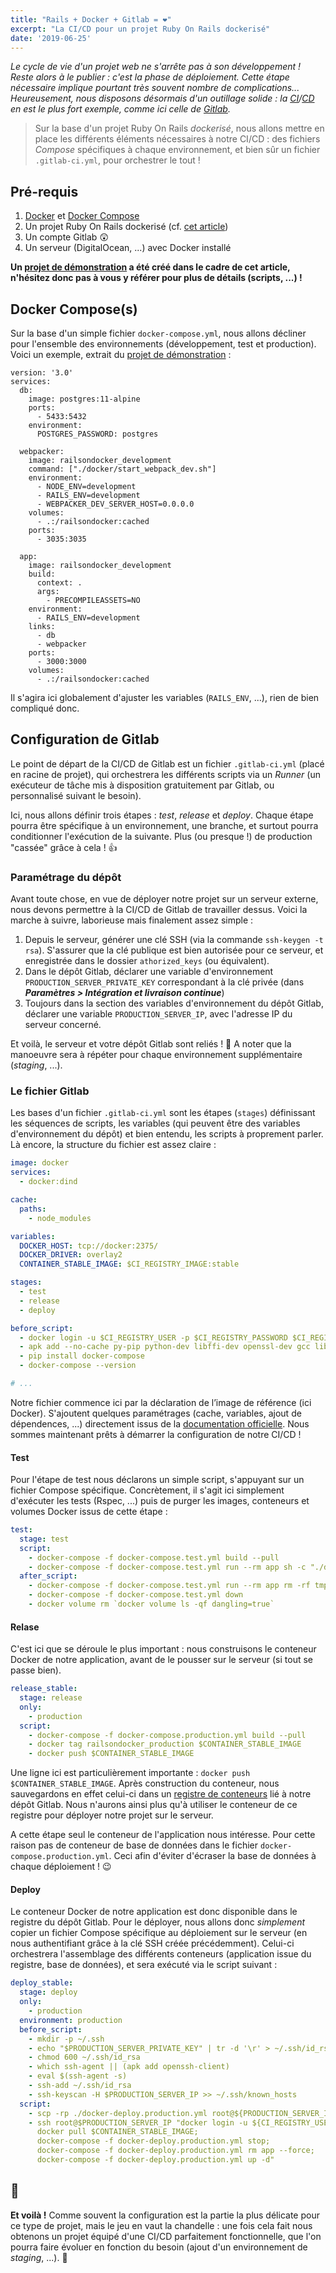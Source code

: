 ```yaml
---
title: "Rails + Docker + Gitlab = ❤"
excerpt: "La CI/CD pour un projet Ruby On Rails dockerisé"
date: '2019-06-25'
---
```


_Le cycle de vie d'un projet web ne s'arrête pas à son développement ! Reste alors à le publier : c'est la phase de déploiement. Cette étape nécessaire implique pourtant très souvent nombre de complications... Heureusement, nous disposons désormais d'un outillage solide : la [CI](https://en.wikipedia.org/wiki/Continuous_integration)/[CD](https://en.wikipedia.org/wiki/Continuous_delivery) en est le plus fort exemple, comme ici celle de [Gitlab](https://about.gitlab.com/)._

> Sur la base d'un projet Ruby On Rails _dockerisé_, nous allons mettre en place les différents éléments nécessaires à notre CI/CD : des fichiers _Compose_ spécifiques à chaque environnement, et bien sûr un fichier `.gitlab-ci.yml`, pour orchestrer le tout ! 

## Pré-requis
1. [Docker](https://docs.docker.com/install/) et [Docker Compose](https://docs.docker.com/compose/)
2. Un projet Ruby On Rails dockerisé (cf. [cet article](./rails-docker))
3. Un compte Gitlab :astonished:
4. Un serveur (DigitalOcean, ...) avec Docker installé

__Un [projet de démonstration](https://gitlab.com/soykje/rails-on-docker) a été créé dans le cadre de cet article, n'hésitez donc pas à vous y référer pour plus de détails (scripts, ...) !__

## Docker Compose(s)
Sur la base d'un simple fichier `docker-compose.yml`, nous allons décliner pour l'ensemble des environnements (développement, test et production). Voici un exemple, extrait du [projet de démonstration](https://gitlab.com/soykje/rails-on-docker) :

```docker
version: '3.0'
services:
  db:
    image: postgres:11-alpine
    ports:
      - 5433:5432
    environment:
      POSTGRES_PASSWORD: postgres

  webpacker:
    image: railsondocker_development
    command: ["./docker/start_webpack_dev.sh"]
    environment:
      - NODE_ENV=development
      - RAILS_ENV=development
      - WEBPACKER_DEV_SERVER_HOST=0.0.0.0
    volumes:
      - .:/railsondocker:cached
    ports:
      - 3035:3035

  app:
    image: railsondocker_development
    build:
      context: .
      args:
        - PRECOMPILEASSETS=NO
    environment:
      - RAILS_ENV=development
    links:
      - db
      - webpacker
    ports:
      - 3000:3000
    volumes:
      - .:/railsondocker:cached
```

Il s'agira ici globalement d'ajuster les variables (`RAILS_ENV`, ...), rien de bien compliqué donc.

## Configuration de Gitlab
Le point de départ de la CI/CD de Gitlab est un fichier `.gitlab-ci.yml` (placé en racine de projet), qui orchestrera les différents scripts via un _Runner_ (un exécuteur de tâche mis à disposition gratuitement par Gitlab, ou personnalisé suivant le besoin).

Ici, nous allons définir trois étapes : _test_, _release_ et _deploy_. Chaque étape pourra être spécifique à un environnement, une branche, et surtout pourra conditionner l'exécution de la suivante. Plus (ou presque !) de production "cassée" grâce à cela ! :+1:

### Paramétrage du dépôt
Avant toute chose, en vue de déployer notre projet sur un serveur externe, nous devons permettre à la CI/CD de Gitlab de travailler dessus. Voici la marche à suivre, laborieuse mais finalement assez simple :

1. Depuis le serveur, générer une clé SSH (via la commande `ssh-keygen -t rsa`). S'assurer que la clé publique est bien autorisée pour ce serveur, et enregistrée dans le dossier `athorized_keys` (ou équivalent).
2. Dans le dépôt Gitlab, déclarer une variable d'environnement `PRODUCTION_SERVER_PRIVATE_KEY` correspondant à la clé privée (dans _**Paramètres > Intégration et livraison continue**_)
3. Toujours dans la section des variables d'environnement du dépôt Gitlab, déclarer une variable `PRODUCTION_SERVER_IP`, avec l'adresse IP du serveur concerné.

Et voilà, le serveur et votre dépôt Gitlab sont reliés ! :clinking_glasses: A noter que la manoeuvre sera à répéter pour chaque environnement supplémentaire (*staging*, ...).

### Le fichier Gitlab
Les bases d'un fichier `.gitlab-ci.yml` sont les étapes (`stages`) définissant les séquences de scripts, les variables (qui peuvent être des variables d'environnement du dépôt) et bien entendu, les scripts à proprement parler. Là encore, la structure du fichier est assez claire :

```yaml
image: docker
services:
  - docker:dind

cache:
  paths:
    - node_modules

variables:
  DOCKER_HOST: tcp://docker:2375/
  DOCKER_DRIVER: overlay2
  CONTAINER_STABLE_IMAGE: $CI_REGISTRY_IMAGE:stable

stages:
  - test
  - release
  - deploy

before_script:
  - docker login -u $CI_REGISTRY_USER -p $CI_REGISTRY_PASSWORD $CI_REGISTRY
  - apk add --no-cache py-pip python-dev libffi-dev openssl-dev gcc libc-dev make
  - pip install docker-compose
  - docker-compose --version

# ...
```

Notre fichier commence ici par la déclaration de l’image de référence (ici Docker). S'ajoutent quelques paramétrages (cache, variables, ajout de dépendences, ...) directement issus de la [documentation officielle](https://docs.gitlab.com/ee/ci/README.html). Nous sommes maintenant prêts à démarrer la configuration de notre CI/CD !

#### Test
Pour l'étape de test nous déclarons un simple script, s'appuyant sur un fichier Compose spécifique. Concrètement, il s'agit ici simplement d'exécuter les tests (Rspec, ...) puis de purger les images, conteneurs et volumes Docker issus de cette étape :

```yaml
test:
  stage: test
  script:
    - docker-compose -f docker-compose.test.yml build --pull
    - docker-compose -f docker-compose.test.yml run --rm app sh -c "./docker/wait_for_services.sh && bundle exec rake db:create spec"
  after_script:
    - docker-compose -f docker-compose.test.yml run --rm app rm -rf tmp/
    - docker-compose -f docker-compose.test.yml down
    - docker volume rm `docker volume ls -qf dangling=true`
```

#### Relase
C'est ici que se déroule le plus important : nous construisons le conteneur Docker de notre application, avant de le pousser sur le serveur (si tout se passe bien).

```yaml
release_stable:
  stage: release
  only:
    - production
  script:
    - docker-compose -f docker-compose.production.yml build --pull
    - docker tag railsondocker_production $CONTAINER_STABLE_IMAGE
    - docker push $CONTAINER_STABLE_IMAGE
```

Une ligne ici est particulièrement importante : `docker push $CONTAINER_STABLE_IMAGE`. Après construction du conteneur, nous sauvegardons en effet celui-ci dans un [registre de conteneurs](https://docs.gitlab.com/ee/user/packages/container_registry/#gitlab-container-registry) lié à notre dépôt Gitlab. Nous n'aurons ainsi plus qu'à utiliser le conteneur de ce registre pour déployer notre projet sur le serveur.

A cette étape seul le conteneur de l'application nous intéresse. Pour cette raison pas de conteneur de base de données dans le fichier `docker-compose.production.yml`. Ceci afin d'éviter d'écraser la base de données à chaque déploiement ! :wink:

#### Deploy
Le conteneur Docker de notre application est donc disponible dans le registre du dépôt Gitlab. Pour le déployer, nous allons donc _simplement_ copier un fichier Compose spécifique au déploiement sur le serveur (en nous authentifiant grâce à la clé SSH créée précédemment). Celui-ci orchestrera l'assemblage des différents conteneurs (application issue du registre, base de données), et sera exécuté via le script suivant :

```yaml
deploy_stable:
  stage: deploy
  only:
    - production
  environment: production
  before_script:
    - mkdir -p ~/.ssh
    - echo "$PRODUCTION_SERVER_PRIVATE_KEY" | tr -d '\r' > ~/.ssh/id_rsa
    - chmod 600 ~/.ssh/id_rsa
    - which ssh-agent || (apk add openssh-client)
    - eval $(ssh-agent -s)
    - ssh-add ~/.ssh/id_rsa
    - ssh-keyscan -H $PRODUCTION_SERVER_IP >> ~/.ssh/known_hosts
  script:
    - scp -rp ./docker-deploy.production.yml root@${PRODUCTION_SERVER_IP}:~/
    - ssh root@$PRODUCTION_SERVER_IP "docker login -u ${CI_REGISTRY_USER} -p ${CI_REGISTRY_PASSWORD} ${CI_REGISTRY};
      docker pull $CONTAINER_STABLE_IMAGE;
      docker-compose -f docker-deploy.production.yml stop;
      docker-compose -f docker-deploy.production.yml rm app --force;
      docker-compose -f docker-deploy.production.yml up -d"
```

## :tada:
**Et voilà !** Comme souvent la configuration est la partie la plus délicate pour ce type de projet, mais le jeu en vaut la chandelle : une fois cela fait nous obtenons un projet équipé d'une CI/CD parfaitement fonctionnelle, que l'on pourra faire évoluer en fonction du besoin (ajout d'un environnement de _staging_, ...). :slightly_smiling_face:
